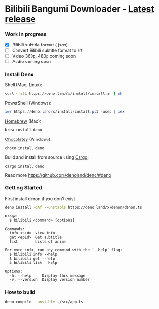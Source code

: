 # Bilibili Bangumi Downloader - [Latest release](https://github.com/proflylab/bilibili/releases)

### Work in progress

- [x] Bilibili subtitle format (.json)
- [ ] Convert Bilibili subtitle format to srt
- [ ] Video 360p, 480p coming soon
- [ ] Audio coming soon

### Install Deno

Shell (Mac, Linux):

```sh
curl -fsSL https://deno.land/x/install/install.sh | sh
```

PowerShell (Windows):

```powershell
iwr https://deno.land/x/install/install.ps1 -useb | iex
```

[Homebrew](https://formulae.brew.sh/formula/deno) (Mac):

```sh
brew install deno
```

[Chocolatey](https://chocolatey.org/packages/deno) (Windows):

```powershell
choco install deno
```

Build and install from source using [Cargo](https://crates.io/crates/deno):

```sh
cargo install deno
```

Read more https://github.com/denoland/deno/#deno

### Getting Started

First install denon if you don't exist
```sh
deno install -qAf --unstable https://deno.land/x/denon/denon.ts
```

```
Usage:
  $ bilibili <command> [options]

Commands:
  info <sId>  View info
  get <epId>  Get subtitle
  list        Lists of anime

For more info, run any command with the `--help` flag:
  $ bilibili info --help
  $ bilibili get --help
  $ bilibili list --help

Options:
  -h, --help     Display this message
  -v, --version  Display version number
```

### How to build

```sh
deno compile --unstable ./src/app.ts
```
